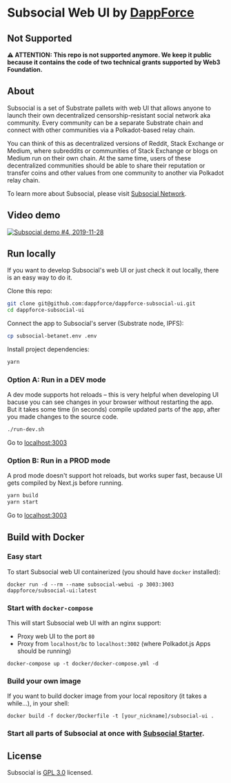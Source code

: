 # Subsocial Web UI by [DappForce](https://github.com/dappforce)

## Not Supported

**⚠️ ATTENTION: This repo is not supported anymore. We keep it public because it contains the code of two technical grants supported by Web3 Foundation.**

## About

Subsocial is a set of Substrate pallets with web UI that allows anyone to launch their own decentralized censorship-resistant social network aka community. Every community can be a separate Substrate chain and connect with other communities via a Polkadot-based relay chain.

You can think of this as decentralized versions of Reddit, Stack Exchange or Medium, where subreddits or communities of Stack Exchange or blogs on Medium run on their own chain. At the same time, users of these decentralized communities should be able to share their reputation or transfer coins and other values from one community to another via Polkadot relay chain.

To learn more about Subsocial, please visit [Subsocial Network](http://subsocial.network).

## Video demo

[![Subsocial demo #4, 2019-11-28](http://i3.ytimg.com/vi/pFGvlKpJdss/maxresdefault.jpg)](https://www.youtube.com/watch?v=pFGvlKpJdss)

## Run locally

If you want to develop Subsocial's web UI or just check it out locally, there is an easy way to do it.

Clone this repo:

```sh
git clone git@github.com:dappforce/dappforce-subsocial-ui.git
cd dappforce-subsocial-ui
```

Connect the app to Subsocial's server (Substrate node, IPFS):

```sh
cp subsocial-betanet.env .env
```

Install project dependencies:

```sh
yarn
```

### Option A: Run in a DEV mode

A dev mode supports hot reloads – this is very helpful when developing UI bacuse you can see changes in your browser without restarting the app. But it takes some time (in seconds) compile updated parts of the app, after you made changes to the source code.

```sh
./run-dev.sh
```

Go to [localhost:3003](http://localhost:3003)

### Option B: Run in a PROD mode

A prod mode doesn't support hot reloads, but works super fast, because UI gets compiled by Next.js before running.

```sh
yarn build
yarn start
```

Go to [localhost:3003](http://localhost:3003)

## Build with Docker

### Easy start

To start Subsocial web UI containerized (you should have `docker` installed):

```
docker run -d --rm --name subsocial-webui -p 3003:3003 dappforce/subsocial-ui:latest
```

### Start with `docker-compose`

This will start Subsocial web UI with an nginx support:

- Proxy web UI to the port `80`
- Proxy from `localhost/bc` to `localhost:3002` (where Polkadot.js Apps should be running)

```
docker-compose up -t docker/docker-compose.yml -d
```


### Build your own image

If you want to build docker image from your local repository (it takes a while...), in your shell:

```
docker build -f docker/Dockerfile -t [your_nickname]/subsocial-ui .
```

### Start all parts of Subsocial at once with [Subsocial Starter](https://github.com/dappforce/dappforce-subsocial-starter).

## License

Subsocial is [GPL 3.0](./LICENSE) licensed.
